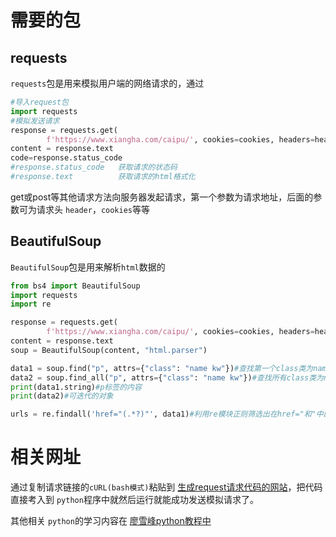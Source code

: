 # 需要的包

## requests

`requests`包是用来模拟用户端的网络请求的，通过

```python
#导入request包
import requests
#模拟发送请求
response = requests.get(
        f'https://www.xiangha.com/caipu/', cookies=cookies, headers=headers)
content = response.text
code=response.status_code
#response.status_code	获取请求的状态码
#response.text			获取请求的html格式化
```

get或post等其他请求方法向服务器发起请求，第一个参数为请求地址，后面的参数可为请求头 `header`，`cookies`等等



## BeautifulSoup

`BeautifulSoup`包是用来解析`html`数据的

```python
from bs4 import BeautifulSoup
import requests
import re

response = requests.get(
        f'https://www.xiangha.com/caipu/', cookies=cookies, headers=headers)
content = response.text
soup = BeautifulSoup(content, "html.parser")

data1 = soup.find("p", attrs={"class": "name kw"})#查找第一个class类为name和kw的p标签
data2 = soup.find_all("p", attrs={"class": "name kw"})#查找所有class类为name和kw的p标签(可迭代)
print(data1.string)#p标签的内容
print(data2)#可迭代的对象

urls = re.findall('href="(.*?)"', data1)#利用re模块正则筛选出在href="和"中的链接地址
```



# 相关网址

通过复制请求链接的`cURL(bash模式)`粘贴到 [生成request请求代码的网站](https://curlconverter.com/#)，把代码直接考入到 `python`程序中就然后运行就能成功发送模拟请求了。



其他相关 `python`的学习内容在 [廖雪峰python教程中](https://www.liaoxuefeng.com/wiki/1016959663602400)

